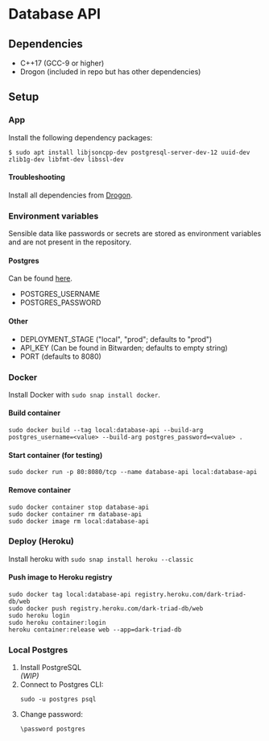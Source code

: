 # Database API

## Dependencies

- C++17 (GCC-9 or higher)
- Drogon (included in repo but has other dependencies)

## Setup

### App

Install the following dependency packages:

```shell
$ sudo apt install libjsoncpp-dev postgresql-server-dev-12 uuid-dev zlib1g-dev libfmt-dev libssl-dev
```

#### Troubleshooting

Install all dependencies from [Drogon](https://github.com/an-tao/drogon).

### Environment variables

Sensible data like passwords or secrets are stored as environment variables and are not present in the repository.

#### Postgres

Can be found [here](https://data.heroku.com/datastores/08979ddc-6642-4d2f-a460-596086581d29#administration).

- POSTGRES_USERNAME
- POSTGRES_PASSWORD

#### Other

- DEPLOYMENT_STAGE ("local", "prod"; defaults to "prod")
- API_KEY (Can be found in Bitwarden; defaults to empty string)
- PORT (defaults to 8080)

### Docker

Install Docker with `sudo snap install docker`.

#### Build container

```shell
sudo docker build --tag local:database-api --build-arg postgres_username=<value> --build-arg postgres_password=<value> .
```

#### Start container (for testing)

```shell
sudo docker run -p 80:8080/tcp --name database-api local:database-api
```

#### Remove container

```shell
sudo docker container stop database-api
sudo docker container rm database-api
sudo docker image rm local:database-api
```

### Deploy (Heroku)

Install heroku with `sudo snap install heroku --classic`

#### Push image to Heroku registry

```shell
sudo docker tag local:database-api registry.heroku.com/dark-triad-db/web
sudo docker push registry.heroku.com/dark-triad-db/web
sudo heroku login
sudo heroku container:login
heroku container:release web --app=dark-triad-db
```

### Local Postgres

1. Install PostgreSQL  
   *(WIP)*
2. Connect to Postgres CLI:
   ```shell
   sudo -u postgres psql
   ```
3. Change password:
   ```
   \password postgres
   ```

